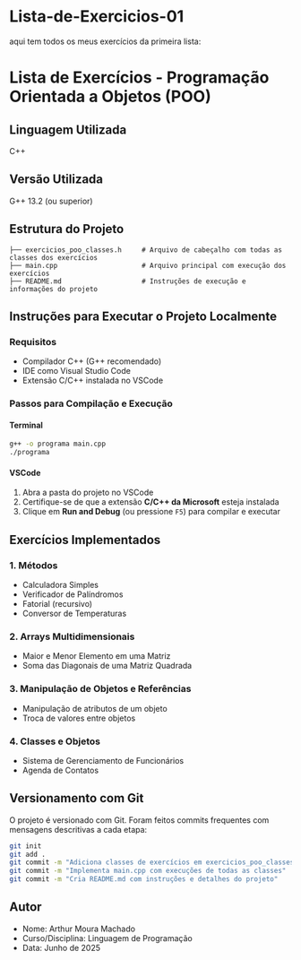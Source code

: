 # Lista-de-Exercicios-01
aqui tem todos os meus exercícios da primeira lista:

# Lista de Exercícios - Programação Orientada a Objetos (POO)

## Linguagem Utilizada

C++

## Versão Utilizada

G++ 13.2 (ou superior)

## Estrutura do Projeto

```
├── exercicios_poo_classes.h     # Arquivo de cabeçalho com todas as classes dos exercícios
├── main.cpp                     # Arquivo principal com execução dos exercícios
├── README.md                    # Instruções de execução e informações do projeto
```

## Instruções para Executar o Projeto Localmente

### Requisitos

* Compilador C++ (G++ recomendado)
* IDE como Visual Studio Code
* Extensão C/C++ instalada no VSCode

### Passos para Compilação e Execução

#### Terminal

```bash
g++ -o programa main.cpp
./programa
```

#### VSCode

1. Abra a pasta do projeto no VSCode
2. Certifique-se de que a extensão **C/C++ da Microsoft** esteja instalada
3. Clique em **Run and Debug** (ou pressione `F5`) para compilar e executar

## Exercícios Implementados

### 1. Métodos

* Calculadora Simples
* Verificador de Palíndromos
* Fatorial (recursivo)
* Conversor de Temperaturas

### 2. Arrays Multidimensionais

* Maior e Menor Elemento em uma Matriz
* Soma das Diagonais de uma Matriz Quadrada

### 3. Manipulação de Objetos e Referências

* Manipulação de atributos de um objeto
* Troca de valores entre objetos

### 4. Classes e Objetos

* Sistema de Gerenciamento de Funcionários
* Agenda de Contatos

## Versionamento com Git

O projeto é versionado com Git. Foram feitos commits frequentes com mensagens descritivas a cada etapa:

```bash
git init
git add .
git commit -m "Adiciona classes de exercícios em exercicios_poo_classes.h"
git commit -m "Implementa main.cpp com execuções de todas as classes"
git commit -m "Cria README.md com instruções e detalhes do projeto"
```

## Autor

* Nome: Arthur Moura Machado
* Curso/Disciplina: Linguagem de Programação
* Data: Junho de 2025
